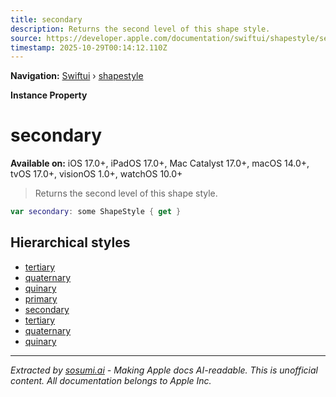 ```yaml
---
title: secondary
description: Returns the second level of this shape style.
source: https://developer.apple.com/documentation/swiftui/shapestyle/secondary-swift.property
timestamp: 2025-10-29T00:14:12.110Z
---
```


**Navigation:** [Swiftui](/documentation/swiftui) › [shapestyle](/documentation/swiftui/shapestyle)

**Instance Property**

# secondary

**Available on:** iOS 17.0+, iPadOS 17.0+, Mac Catalyst 17.0+, macOS 14.0+, tvOS 17.0+, visionOS 1.0+, watchOS 10.0+

> Returns the second level of this shape style.

```swift
var secondary: some ShapeStyle { get }
```

## Hierarchical styles

- [tertiary](/documentation/swiftui/shapestyle/tertiary-swift.property)
- [quaternary](/documentation/swiftui/shapestyle/quaternary-swift.property)
- [quinary](/documentation/swiftui/shapestyle/quinary-swift.property)
- [primary](/documentation/swiftui/shapestyle/primary)
- [secondary](/documentation/swiftui/shapestyle/secondary-swift.type.property)
- [tertiary](/documentation/swiftui/shapestyle/tertiary-swift.type.property)
- [quaternary](/documentation/swiftui/shapestyle/quaternary-swift.type.property)
- [quinary](/documentation/swiftui/shapestyle/quinary-swift.type.property)

---

*Extracted by [sosumi.ai](https://sosumi.ai) - Making Apple docs AI-readable.*
*This is unofficial content. All documentation belongs to Apple Inc.*
